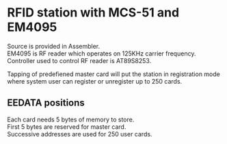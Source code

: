 # RFID station with MCS-51 and EM4095

Source is provided in Assembler.\
EM4095 is RF reader which operates on 125KHz carrier frequency.\
Controller used to control RF reader is AT89S8253.

Tapping of predefiened master card will put the station in registration mode where system user can register or unregister up to 250 cards.

## EEDATA positions
Each card needs 5 bytes of memory to store.\
First 5 bytes are reserved for master card.\
Successive addresses are used for 250 user cards.

